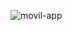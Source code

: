 
![movil-app](https://user-images.githubusercontent.com/119613020/208386090-325321c1-0168-48f4-a343-e3f289fde23f.png)

